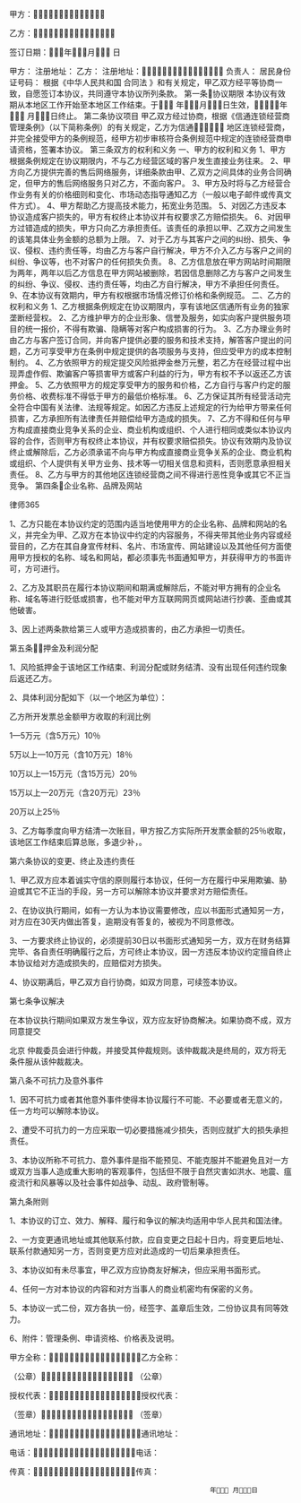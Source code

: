 
 甲方： 
 
 乙方： 
 
 
 签订日期：年月 日
 
 甲方：
 注册地址：
 乙方：
 注册地址： 
 负责人：
 居民身份证号码：
 根据《中华人民共和国
合同法
》和有关规定，甲乙双方经平等协商一致，自愿签订本协议，共同遵守本协议所列条款。
 第一条协议期限
 本协议有效期从本地区工作开始至本地区工作结束。于 年月日生效，年 月日终止。
 第二条协议项目
 甲乙双方经过协商，根据《信通连锁经营商管理条例》（以下简称条例）的有关规定，乙方为信通 地区连锁经营商，并完全接受甲方的条例规范，经甲方初步审核符合条例规范中规定的连锁经营商申请资格，签署本协议。
 第三条双方的权利和义务
 一、甲方的权利和义务
 1、甲方根据条例规定在协议期限内，不与乙方经营区域的客户发生直接业务往来。
 2、甲方向乙方提供完善的售后网络服务，详细条款由甲、乙双方之间具体的业务合同确定，但甲方的售后网络服务只对乙方，不面向客户。
 3、甲方及时将与乙方经营合作业务有关的价格细则和变化、市场动态指导通知乙方（一般以电子邮件或传真文件方式）。
 4、甲方帮助乙方提高技术能力，拓宽业务范围。
 5、对因乙方违反本协议造成客户损失的，甲方有权终止本协议并有权要求乙方赔偿损失。
 6、对因甲方过错造成的损失，甲方只向乙方承担责任。该责任的承担以甲、乙双方之间发生的该笔具体业务金额的总额为上限。
 7、对于乙方与其客户之间的纠纷、损失、争议、侵权、违约责任等，均由乙方与客户自行解决，甲方不介入乙方与客户之间的纠纷、争议等，也不对客户的任何损失负责。
 8、乙方信息放在甲方网站时间期限为两年，两年以后乙方信息在甲方网站被删除，若因信息删除乙方与客户之间发生的纠纷、争议、侵权、违约责任等，均由乙方自行解决，甲方不承担任何责任。
 9、在本协议有效期内，甲方有权根据市场情况修订价格和条例规范。
 二、乙方的权利和义务
 1、乙方根据条例规定在协议期限内，享有该地区信通所有业务的独家垄断经营权。
 2、乙方维护甲方的企业形象、信誉及服务，如实向客户提供服务项目的统一报价，不得有欺骗、隐瞒等对客户构成损害的行为。
 3、乙方办理业务时由乙方与客户签订合同，并向客户提供必要的服务和技术支持，解答客户提出的问题，乙方可享受甲方在条例中规定提供的各项服务与支持，但应受甲方的成本控制制约。
 4、乙方依照甲方的规定提交风险抵押金叁万元整，若乙方在经营过程中出现弄虚作假、欺骗客户等损害甲方或客户利益的行为，甲方有权不予以返还乙方该押金。
 5、乙方依照甲方的规定享受甲方的服务和价格，乙方自行与客户约定的服务价格、收费标准不得低于甲方的最低价格标准。
 6、乙方保证其所有经营活动完全符合中国有关法律、法规等规定。如因乙方违反上述规定的行为给甲方带来任何损害，乙方承担所有法律责任并赔偿给甲方造成的损失。
 7、乙方不得和任何与甲方构成直接商业竞争关系的企业、商业机构或组织、个人进行相同或类似本协议内容的合作，否则甲方有权终止本协议，并有权要求赔偿损失。协议有效期内及协议终止或解除后，乙方必须承诺不向与甲方构成直接商业竞争关系的企业、商业机构或组织、个人提供有关甲方业务、技术等一切相关信息和资料，否则愿意承担相关责任。
 8、乙方与甲方的其他地区连锁经营商之间不得进行恶性竞争或其它不正当竞争。
 第四条企业名称、品牌及网站




 
律师365






 1、乙方只能在本协议约定的范围内适当地使用甲方的企业名称、品牌和网站的名义，并完全为甲、乙双方在本协议中约定的内容服务，不得夹带其他业务内容或经营目的，乙方在其自身宣传材料、名片、市场宣传、网站建设以及其他任何方面使用甲方授权的名称、域名和网站，都必须事先书面通知甲方，并获得甲方的书面许可，方可进行。

 2、乙方及其职员在履行本协议期间和期满或解除后，不能对甲方拥有的企业名称、域名等进行贬低或损害，也不能对甲方互联网网页或网站进行抄袭、歪曲或其他破害。

 3、因上述两条款给第三人或甲方造成损害的，由乙方承担一切责任。

 第五条押金及利润分配

 1、风险抵押金于该地区工作结束、利润分配或财务结清、没有出现任何违约现象后返还乙方。

 2、具体利润分配如下（以一个地区为单位）：

 乙方所开发票总金额甲方收取的利润比例

 1—5万元（含5万元）10％

 5万以上—10万元（含10万元）18％

 10万以上—15万元（含15万元）20％

 15万以上—20万元（含20万元）23％

 20万以上25％

 3、乙方每季度向甲方结清一次账目，甲方按乙方实际所开发票金额的25％收取，该地区工作结束后算总账，多退少补，。

 第六条协议的变更、终止及违约责任

 1、甲乙双方应本着诚实守信的原则履行本协议，任何一方在履行中采用欺骗、胁迫或其它不正当的手段，另一方可以解除本协议并要求对方赔偿责任。

 2、在协议执行期间，如有一方认为本协议需要修改，应以书面形式通知另一方，对方应在30天内做出答复，逾期没有答复的，被视为不同意修改。

 3、一方要求终止协议的，必须提前30日以书面形式通知另一方，双方在财务结算完毕、各自责任明确履行之后，方可终止本协议，因一方违反本协议约定擅自终止本协议给对方造成损失的，应赔偿对方损失。

 4、协议期满后，甲乙双方自行协商，如双方同意，可续签本协议。

 第七条争议解决

 在本协议执行期间如果双方发生争议，双方应友好协商解决。如果协商不成，双方同意提交

北京
仲裁委员会进行仲裁，并接受其仲裁规则。该仲裁裁决是终局的，双方将无条件服从该仲裁裁决。

 第八条不可抗力及意外事件

 1、因不可抗力或者其他意外事件使得本协议履行不可能、不必要或者无意义的，任一方均可以解除本协议。

 2、遭受不可抗力的一方应采取一切必要措施减少损失，否则应就扩大的损失承担责任。

 3、本协议所称不可抗力、意外事件是指不能预见、不能克服并不能避免且对一方或双方当事人造成重大影响的客观事件，包括但不限于自然灾害如洪水、地震、瘟疫流行和风暴等以及社会事件如战争、动乱、政府管制等。

 第九条附则

 1、本协议的订立、效力、解释、履行和争议的解决均适用中华人民共和国法律。

 2、一方变更通讯地址或其他联系付款，应自变更之日起十日内，将变更后地址、联系付款通知另一方，否则变更方应对此造成的一切后果承担责任。

 3、本协议如有未尽事宜，甲乙双方应协商友好解决，但应采用书面形式。

 4、任何一方对本协议的内容和对方当事人的商业机密均有保密的义务。

 5、本协议一式二份，双方各执一份，经签字、盖章后生效，二份协议具有同等效力。

 6、附件：管理条例、申请资格、价格表及说明。

 

 

 甲方全称：乙方全称：

 （公章） （公章）

 授权代表：授权代表：

 （签章） （签章）

 通讯地址：通讯地址：

 电话：电话：

 传真：传真：

                                                      年 月日

 


 

 
 
 
 
 
  


  
 

  


  


  
 
 
 
 

